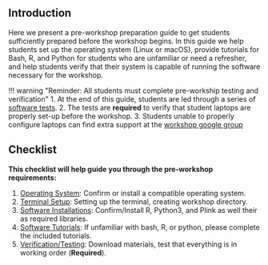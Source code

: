 
## Introduction

Here we present a pre-workshop preparation guide to get students sufficiently prepared before the workshop begins.  In this guide we help students set up the operating system (Linux or macOS), provide tutorials for Bash, R, 
and Python for students who are unfamiliar or need a refresher, and help students verify that their system is capable of running the software necessary for the workshop. 

!!! warning "Reminder: All students must complete pre-workship testing and verification"
    1. At the end of this guide, students are led through a series of [software tests](prep_testing.md).
    2. The tests are **required** to verify that student laptops are properly set-up before the workshop. 
    3. Students unable to properly configure laptops can find extra support at the [workshop google group](https://groups.google.com/g/prsworkshop)


## Checklist 

**This checklist will help guide you through the pre-workshop requirements:** 

1. [Operating System](prep_os.md):       Confirm or install a compatible operating system. 
2. [Terminal Setup](prep_terminal.md):         Setting up the terminal, creating workshop directory. 
3. [Software Installations](prep_software.md):  Confirm/Install R, Python3, and Plink as well their as required libraries. 
4. [Software Tutorials](tut_intro.md):             If unfamiliar with bash, R, or python, please complete the included tutorials. 
5. [Verification/Testing](prep_testing.md):  Download materials, test that everything is in working order (**Required**). 






